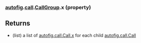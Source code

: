 ### [autofig](autofig.md).[call](autofig.call.md).[CallGroup](autofig.call.CallGroup.md).x (property)




Returns
---------
* (list) a list of  [autofig.call.Call.x](autofig.call.Call.x.md) for each child
    [autofig.call.Call](autofig.call.Call.md)

